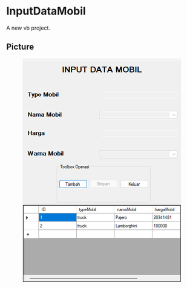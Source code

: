 # InputDataMobil

A new vb project.

## Picture

<p align="center">
  <img src="https://raw.githubusercontent.com/kisahtegar/InputDataMobil-vb/master/preview/1.png"/>
</p>